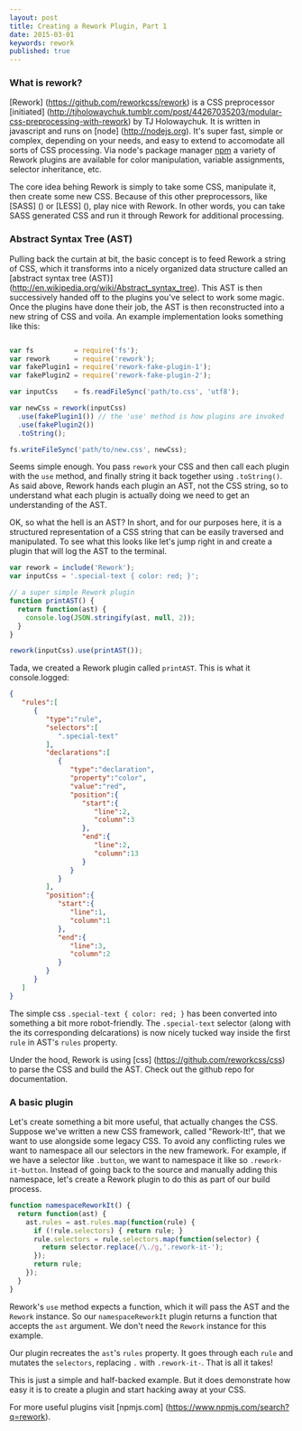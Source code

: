 ```yaml
---
layout: post
title: Creating a Rework Plugin, Part 1
date: 2015-03-01
keywords: rework
published: true
---
```


### What is rework?

[Rework] (https://github.com/reworkcss/rework) is a CSS preprocessor [initiated] (http://tjholowaychuk.tumblr.com/post/44267035203/modular-css-preprocessing-with-rework) by TJ Holowaychuk. It is written in javascript and runs on [node] (http://nodejs.org). It's super fast, simple or complex, depending on your needs, and easy to extend to accomodate all sorts of CSS processing. Via node's package manager [npm](https://www.npmjs.com/search?q=rework) a variety of Rework plugins are available for color manipulation, variable assignments, selector inheritance, etc.

The core idea behing Rework is simply to take some CSS, manipulate it, then create some new CSS. Because of this other preprocessors, like [SASS] () or [LESS] (), play nice with Rework. In other words, you can take SASS generated CSS and run it through Rework for additional processing.

### Abstract Syntax Tree (AST)

Pulling back the curtain at bit, the basic concept is to feed Rework a string of CSS, which it transforms into a nicely organized data structure called an [abstract syntax tree (AST)] (http://en.wikipedia.org/wiki/Abstract_syntax_tree). This AST is then successively handed off to the plugins you've select to work some magic. Once the plugins have done their job, the AST is then reconstructed into a new string of CSS and voila. An example implementation looks something like this:

```js

var fs          = require('fs');
var rework      = require('rework');
var fakePlugin1 = require('rework-fake-plugin-1');
var fakePlugin2 = require('rework-fake-plugin-2');

var inputCss    = fs.readFileSync('path/to.css', 'utf8');

var newCss = rework(inputCss)
  .use(fakePlugin1()) // the 'use' method is how plugins are invoked
  .use(fakePlugin2())
  .toString();

fs.writeFileSync('path/to/new.css', newCss);

```

Seems simple enough. You pass `rework` your CSS and then call each plugin with the `use` method, and finally string it back together using `.toString()`. As said above, Rework hands each plugin an AST, not the CSS string, so to understand what each plugin is actually doing we need to get an understanding of the AST.

OK, so what the hell is an AST? In short, and for our purposes here, it is a structured representation of a CSS string that can be easily traversed and manipulated. To see what this looks like let's jump right in and create a plugin that will log the AST to the terminal.

```javascript
var rework = include('Rework');
var inputCss = '.special-text { color: red; }';

// a super simple Rework plugin
function printAST() {
  return function(ast) {
    console.log(JSON.stringify(ast, null, 2));
  }
}

rework(inputCss).use(printAST());
```

Tada, we created a Rework plugin called `printAST`. This is what it console.logged:

```json
{  
   "rules":[  
      {  
         "type":"rule",
         "selectors":[  
            ".special-text"
         ],
         "declarations":[  
            {  
               "type":"declaration",
               "property":"color",
               "value":"red",
               "position":{  
                  "start":{  
                     "line":2,
                     "column":3
                  },
                  "end":{  
                     "line":2,
                     "column":13
                  }
               }
            }
         ],
         "position":{  
            "start":{  
               "line":1,
               "column":1
            },
            "end":{  
               "line":3,
               "column":2
            }
         }
      }
   ]
}

```

The simple css `.special-text { color: red; }` has been converted into something a bit more robot-friendly. The `.special-text` selector (along with the its corresponding delcarations) is now nicely tucked way inside the first `rule` in AST's `rules` property.

Under the hood, Rework is using [css] (https://github.com/reworkcss/css) to parse the CSS and build the AST. Check out the github repo for documentation.

### A basic plugin

Let's create something a bit more useful, that actually changes the CSS. Suppose we've written a new CSS framework, called "Rework-It!", that we want to use alongside some legacy CSS. To avoid any conflicting rules we want to namespace all our selectors in the new framework. For example, if we have a selector like `.button`, we want to namespace it like so `.rework-it-button`. Instead of going back to the source and manually adding this namespace, let's create a Rework plugin to do this as part of our build process.

```javascript
function namespaceReworkIt() {
  return function(ast) {
    ast.rules = ast.rules.map(function(rule) {
      if (!rule.selectors) { return rule; }
      rule.selectors = rule.selectors.map(function(selector) {
        return selector.replace(/\./g,'.rework-it-');
      });
      return rule;
    });
  }
}
```
Rework's `use` method expects a function, which it will pass the AST and the `Rework` instance. So our `namespaceReworkIt` plugin returns a function that accepts the `ast` argument. We don't need the `Rework` instance for this example.

Our plugin recreates the `ast`'s `rules` property. It goes through each `rule` and mutates the `selectors`, replacing `.` with `.rework-it-`. That is all it takes!

This is just a simple and half-backed example. But it does demonstrate how easy it is to create a plugin and start hacking away at your CSS.

For more useful plugins visit [npmjs.com] (https://www.npmjs.com/search?q=rework).
